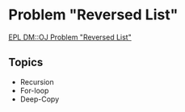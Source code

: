 # Problem "Reversed List"
[EPL DM::OJ Problem "Reversed List"](https://oj.epl.tw/problem/w09p003)

## Topics
- Recursion
- For-loop
- Deep-Copy